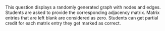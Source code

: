 This question displays a randomly generated graph with nodes and edges. Students are asked to provide the corresponding adjacency matrix. Matrix entries that are left blank are considered as zero. Students can get partial credit for each matrix entry they get marked as correct.
